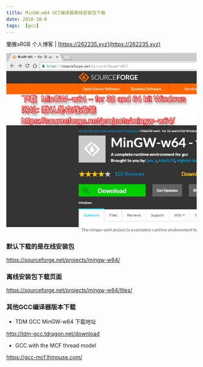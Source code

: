 ```yaml
---
title: MinGW-w64 GCC编译器离线安装包下载
date: 2018-10-8
tags:  [gcc]
---
```


蘭雅sRGB 个人博客 | [https://262235.xyz](https://262235.xyz)

![](/webp/mingw64_pk.webp)

### 默认下载的是在线安装包
https://sourceforge.net/projects/mingw-w64/

### 离线安装包下载页面
https://sourceforge.net/projects/mingw-w64/files/

### 其他GCC编译器版本下载
- TDM GCC  MinGW-w64 下载地址

http://tdm-gcc.tdragon.net/download

- GCC with the MCF thread model

https://gcc-mcf.lhmouse.com/